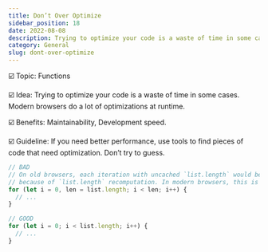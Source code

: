 ```yaml
---
title: Don’t Over Optimize
sidebar_position: 18
date: 2022-08-08
description: Trying to optimize your code is a waste of time in some cases. Modern browsers do a lot of optimizations at runtime.
category: General
slug: dont-over-optimize
---
```


☑️ Topic: Functions

☑️ Idea: Trying to optimize your code is a waste of time in some cases. Modern browsers do a lot of optimizations at runtime.

☑️ Benefits: Maintainability, Development speed.

☑️ Guideline: If you need better performance, use tools to find pieces of code that need optimization. Don’t try to guess.

```javascript
// BAD
// On old browsers, each iteration with uncached `list.length` would be costly
// because of `list.length` recomputation. In modern browsers, this is optimized.
for (let i = 0, len = list.length; i < len; i++) {
  // ...
}

// GOOD
for (let i = 0; i < list.length; i++) {
  // ...
}
```
